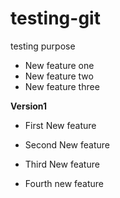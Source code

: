 # testing-git
testing purpose

* New feature one
* New feature two
* New feature three

**Version1**

* First New feature
* Second New feature
* Third New feature

* Fourth new feature